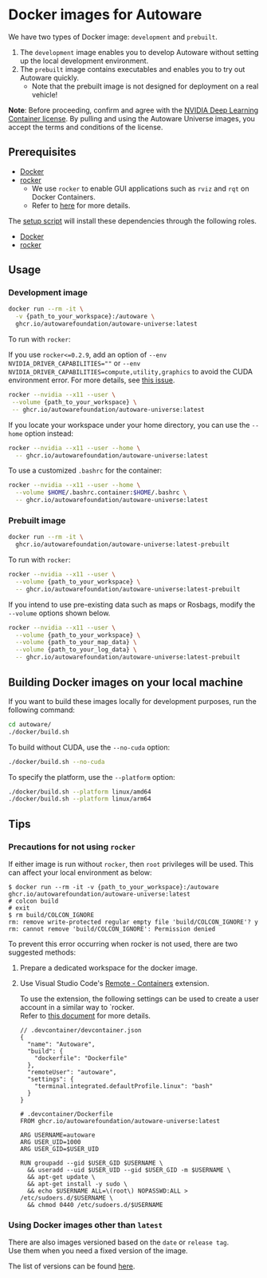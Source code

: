# Docker images for Autoware

We have two types of Docker image: `development` and `prebuilt`.

1. The `development` image enables you to develop Autoware without setting up the local development environment.
2. The `prebuilt` image contains executables and enables you to try out Autoware quickly.
   - Note that the prebuilt image is not designed for deployment on a real vehicle!

**Note**: Before proceeding, confirm and agree with the [NVIDIA Deep Learning Container license](https://developer.nvidia.com/ngc/nvidia-deep-learning-container-license). By pulling and using the Autoware Universe images, you accept the terms and conditions of the license.

## Prerequisites

- [Docker](https://docs.docker.com/engine/install/ubuntu/)
- [rocker](https://github.com/osrf/rocker)
  - We use `rocker` to enable GUI applications such as `rviz` and `rqt` on Docker Containers.
  - Refer to [here](http://wiki.ros.org/docker/Tutorials/GUI) for more details.

The [setup script](../setup-dev-env.sh) will install these dependencies through the following roles.

- [Docker](../ansible/roles/docker_engine/README.md)
- [rocker](../ansible/roles/rocker/README.md)

## Usage

### Development image

```bash
docker run --rm -it \
  -v {path_to_your_workspace}:/autoware \
  ghcr.io/autowarefoundation/autoware-universe:latest
```

To run with `rocker`:

If you use `rocker<=0.2.9`, add an option of `--env NVIDIA_DRIVER_CAPABILITIES=""` or `--env NVIDIA_DRIVER_CAPABILITIES=compute,utility,graphics` to avoid the CUDA environment error. For more details, see [this issue](https://github.com/autowarefoundation/autoware/issues/2452).

```bash
rocker --nvidia --x11 --user \
 --volume {path_to_your_workspace} \
 -- ghcr.io/autowarefoundation/autoware-universe:latest
```

If you locate your workspace under your home directory, you can use the `--home` option instead:

```bash
rocker --nvidia --x11 --user --home \
  -- ghcr.io/autowarefoundation/autoware-universe:latest
```

To use a customized `.bashrc` for the container:

```bash
rocker --nvidia --x11 --user --home \
  --volume $HOME/.bashrc.container:$HOME/.bashrc \
  -- ghcr.io/autowarefoundation/autoware-universe:latest
```

### Prebuilt image

```bash
docker run --rm -it \
  ghcr.io/autowarefoundation/autoware-universe:latest-prebuilt
```

To run with `rocker`:

```bash
rocker --nvidia --x11 --user \
  --volume {path_to_your_workspace} \
  -- ghcr.io/autowarefoundation/autoware-universe:latest-prebuilt
```

If you intend to use pre-existing data such as maps or Rosbags, modify the `--volume` options shown below.

```bash
rocker --nvidia --x11 --user \
  --volume {path_to_your_workspace} \
  --volume {path_to_your_map_data} \
  --volume {path_to_your_log_data} \
  -- ghcr.io/autowarefoundation/autoware-universe:latest-prebuilt
```

## Building Docker images on your local machine

If you want to build these images locally for development purposes, run the following command:

```bash
cd autoware/
./docker/build.sh
```

To build without CUDA, use the `--no-cuda` option:

```bash
./docker/build.sh --no-cuda
```

To specify the platform, use the `--platform` option:

```bash
./docker/build.sh --platform linux/amd64
./docker/build.sh --platform linux/arm64
```

## Tips

### Precautions for not using `rocker`

If either image is run without `rocker`, then `root` privileges will be used.
This can affect your local environment as below:

```sh-session
$ docker run --rm -it -v {path_to_your_workspace}:/autoware ghcr.io/autowarefoundation/autoware-universe:latest
# colcon build
# exit
$ rm build/COLCON_IGNORE
rm: remove write-protected regular empty file 'build/COLCON_IGNORE'? y
rm: cannot remove 'build/COLCON_IGNORE': Permission denied
```

To prevent this error occurring when rocker is not used, there are two suggested methods:

1. Prepare a dedicated workspace for the docker image.
2. Use Visual Studio Code's [Remote - Containers](https://marketplace.visualstudio.com/items?itemName=ms-vscode-remote.remote-containers) extension.

   To use the extension, the following settings can be used to create a user account in a similar way to `rocker.  
   Refer to [this document](https://code.visualstudio.com/remote/advancedcontainers/add-nonroot-user) for more details.

   ```jsonc
   // .devcontainer/devcontainer.json
   {
     "name": "Autoware",
     "build": {
       "dockerfile": "Dockerfile"
     },
     "remoteUser": "autoware",
     "settings": {
       "terminal.integrated.defaultProfile.linux": "bash"
     }
   }
   ```

   ```docker
   # .devcontainer/Dockerfile
   FROM ghcr.io/autowarefoundation/autoware-universe:latest

   ARG USERNAME=autoware
   ARG USER_UID=1000
   ARG USER_GID=$USER_UID

   RUN groupadd --gid $USER_GID $USERNAME \
     && useradd --uid $USER_UID --gid $USER_GID -m $USERNAME \
     && apt-get update \
     && apt-get install -y sudo \
     && echo $USERNAME ALL=\(root\) NOPASSWD:ALL > /etc/sudoers.d/$USERNAME \
     && chmod 0440 /etc/sudoers.d/$USERNAME
   ```

### Using Docker images other than `latest`

There are also images versioned based on the `date` or `release tag`.  
Use them when you need a fixed version of the image.

The list of versions can be found [here](https://github.com/autowarefoundation/autoware/packages).

